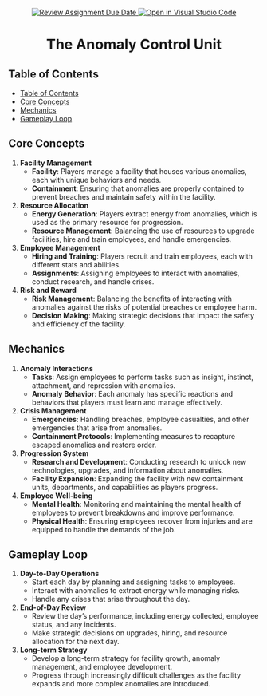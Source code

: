 <p align="center">
  <a href="https://classroom.github.com/a/B2OnycBl">
    <img src="https://classroom.github.com/assets/deadline-readme-button-24ddc0f5d75046c5622901739e7c5dd533143b0c8e959d652212380cedb1ea36.svg" alt="Review Assignment Due Date">
  </a>
  <a href="https://classroom.github.com/online_ide?assignment_repo_id=15144927&assignment_repo_type=AssignmentRepo">
    <img src="https://classroom.github.com/assets/open-in-vscode-718a45dd9cf7e7f842a935f5ebbe5719a5e09af4491e668f4dbf3b35d5cca122.svg" alt="Open in Visual Studio Code">
  </a>
</p>

<h1 align="center">The Anomaly Control Unit</h1>

## Table of Contents

- [Table of Contents](#table-of-contents)
- [Core Concepts](#core-concepts-)
- [Mechanics](#mechanics-)
- [Gameplay Loop](#gameplay-loop-)

## Core Concepts <a name="core-concepts"></a>

1. **Facility Management**
   - **Facility**: Players manage a facility that houses various anomalies, each with unique behaviors and needs.
   - **Containment**: Ensuring that anomalies are properly contained to prevent breaches and maintain safety within the facility.
2. **Resource Allocation**
   - **Energy Generation**: Players extract energy from anomalies, which is used as the primary resource for progression.
   - **Resource Management**: Balancing the use of resources to upgrade facilities, hire and train employees, and handle emergencies.
3. **Employee Management**
   - **Hiring and Training**: Players recruit and train employees, each with different stats and abilities.
   - **Assignments**: Assigning employees to interact with anomalies, conduct research, and handle crises.
4. **Risk and Reward**
   - **Risk Management**: Balancing the benefits of interacting with anomalies against the risks of potential breaches or employee harm.
   - **Decision Making**: Making strategic decisions that impact the safety and efficiency of the facility.

## Mechanics <a name="mechanics"></a>

1. **Anomaly Interactions**
   - **Tasks**: Assign employees to perform tasks such as insight, instinct, attachment, and repression with anomalies.
   - **Anomaly Behavior**: Each anomaly has specific reactions and behaviors that players must learn and manage effectively.
2. **Crisis Management**
   - **Emergencies**: Handling breaches, employee casualties, and other emergencies that arise from anomalies.
   - **Containment Protocols**: Implementing measures to recapture escaped anomalies and restore order.
3. **Progression System**
   - **Research and Development**: Conducting research to unlock new technologies, upgrades, and information about anomalies.
   - **Facility Expansion**: Expanding the facility with new containment units, departments, and capabilities as players progress.
4. **Employee Well-being**
   - **Mental Health**: Monitoring and maintaining the mental health of employees to prevent breakdowns and improve performance.
   - **Physical Health**: Ensuring employees recover from injuries and are equipped to handle the demands of the job.

## Gameplay Loop <a name="gameplay-loop"></a>

1. **Day-to-Day Operations**
   - Start each day by planning and assigning tasks to employees.
   - Interact with anomalies to extract energy while managing risks.
   - Handle any crises that arise throughout the day.
2. **End-of-Day Review**
   - Review the day’s performance, including energy collected, employee status, and any incidents.
   - Make strategic decisions on upgrades, hiring, and resource allocation for the next day.
3. **Long-term Strategy**
   - Develop a long-term strategy for facility growth, anomaly management, and employee development.
   - Progress through increasingly difficult challenges as the facility expands and more complex anomalies are introduced.
